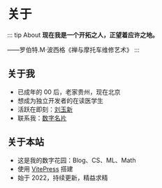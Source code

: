 # 关于

::: tip About
**现在我是一个开拓之人，正望着应许之地。**

——罗伯特.M·波西格《禅与摩托车维修艺术》
:::

## 关于我

- 已成年的 00 后，老家贵州，现在北京
- 想成为独立开发者的在读医学生
- 活跃在即刻：[刘玉新](https://m.okjike.com/users/561f7160-d58c-4156-ab66-a103c9955e52)
- 联系我：[数字名片](https://muselink.cc/gvenusleo)

## 关于本站

- 这是我的数字花园：Blog、CS、ML、Math
- 使用 [VitePress](https://vitepress.vuejs.org/) 搭建
- 始于 2022，持续更新，精益求精
